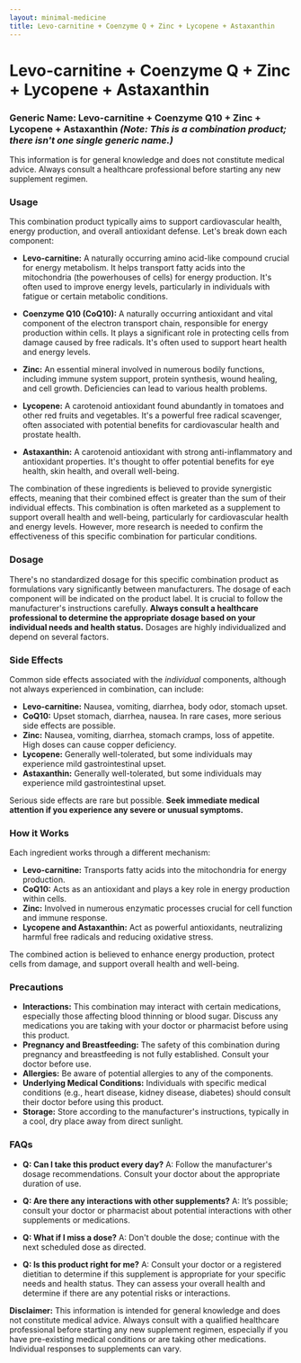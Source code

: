 ```yaml
---
layout: minimal-medicine
title: Levo-carnitine + Coenzyme Q + Zinc + Lycopene + Astaxanthin
---
```


# Levo-carnitine + Coenzyme Q + Zinc + Lycopene + Astaxanthin
### Generic Name:  Levo-carnitine + Coenzyme Q10 + Zinc + Lycopene + Astaxanthin  *(Note: This is a combination product; there isn't one single generic name.)*

This information is for general knowledge and does not constitute medical advice.  Always consult a healthcare professional before starting any new supplement regimen.

### Usage

This combination product typically aims to support cardiovascular health, energy production, and overall antioxidant defense. Let's break down each component:

* **Levo-carnitine:**  A naturally occurring amino acid-like compound crucial for energy metabolism. It helps transport fatty acids into the mitochondria (the powerhouses of cells) for energy production.  It's often used to improve energy levels, particularly in individuals with fatigue or certain metabolic conditions.

* **Coenzyme Q10 (CoQ10):**  A naturally occurring antioxidant and vital component of the electron transport chain, responsible for energy production within cells.  It plays a significant role in protecting cells from damage caused by free radicals.  It's often used to support heart health and energy levels.

* **Zinc:** An essential mineral involved in numerous bodily functions, including immune system support, protein synthesis, wound healing, and cell growth. Deficiencies can lead to various health problems.

* **Lycopene:** A carotenoid antioxidant found abundantly in tomatoes and other red fruits and vegetables. It's a powerful free radical scavenger, often associated with potential benefits for cardiovascular health and prostate health.

* **Astaxanthin:** A carotenoid antioxidant with strong anti-inflammatory and antioxidant properties. It's thought to offer potential benefits for eye health, skin health, and overall well-being.


The combination of these ingredients is believed to provide synergistic effects, meaning that their combined effect is greater than the sum of their individual effects. This combination is often marketed as a supplement to support overall health and well-being, particularly for cardiovascular health and energy levels.  However, more research is needed to confirm the effectiveness of this specific combination for particular conditions.


### Dosage

There's no standardized dosage for this specific combination product as formulations vary significantly between manufacturers.  The dosage of each component will be indicated on the product label.  It is crucial to follow the manufacturer's instructions carefully.  **Always consult a healthcare professional to determine the appropriate dosage based on your individual needs and health status.**  Dosages are highly individualized and depend on several factors.


### Side Effects

Common side effects associated with the *individual* components, although not always experienced in combination, can include:

* **Levo-carnitine:** Nausea, vomiting, diarrhea, body odor, stomach upset.
* **CoQ10:** Upset stomach, diarrhea, nausea.  In rare cases, more serious side effects are possible.
* **Zinc:** Nausea, vomiting, diarrhea, stomach cramps, loss of appetite.  High doses can cause copper deficiency.
* **Lycopene:** Generally well-tolerated, but some individuals may experience mild gastrointestinal upset.
* **Astaxanthin:** Generally well-tolerated, but some individuals may experience mild gastrointestinal upset.


Serious side effects are rare but possible.  **Seek immediate medical attention if you experience any severe or unusual symptoms.**


### How it Works

Each ingredient works through a different mechanism:

* **Levo-carnitine:** Transports fatty acids into the mitochondria for energy production.
* **CoQ10:** Acts as an antioxidant and plays a key role in energy production within cells.
* **Zinc:**  Involved in numerous enzymatic processes crucial for cell function and immune response.
* **Lycopene and Astaxanthin:** Act as powerful antioxidants, neutralizing harmful free radicals and reducing oxidative stress.


The combined action is believed to enhance energy production, protect cells from damage, and support overall health and well-being.


### Precautions

* **Interactions:** This combination may interact with certain medications, especially those affecting blood thinning or blood sugar.  Discuss any medications you are taking with your doctor or pharmacist before using this product.
* **Pregnancy and Breastfeeding:** The safety of this combination during pregnancy and breastfeeding is not fully established.  Consult your doctor before use.
* **Allergies:** Be aware of potential allergies to any of the components.
* **Underlying Medical Conditions:** Individuals with specific medical conditions (e.g., heart disease, kidney disease, diabetes) should consult their doctor before using this product.
* **Storage:** Store according to the manufacturer's instructions, typically in a cool, dry place away from direct sunlight.


### FAQs

* **Q: Can I take this product every day?**  A:  Follow the manufacturer's dosage recommendations.  Consult your doctor about the appropriate duration of use.

* **Q:  Are there any interactions with other supplements?**  A:  It’s possible; consult your doctor or pharmacist about potential interactions with other supplements or medications.

* **Q: What if I miss a dose?** A:  Don't double the dose; continue with the next scheduled dose as directed.

* **Q:  Is this product right for me?** A:  Consult your doctor or a registered dietitian to determine if this supplement is appropriate for your specific needs and health status.  They can assess your overall health and determine if there are any potential risks or interactions.


**Disclaimer:** This information is intended for general knowledge and does not constitute medical advice. Always consult with a qualified healthcare professional before starting any new supplement regimen, especially if you have pre-existing medical conditions or are taking other medications.  Individual responses to supplements can vary.
